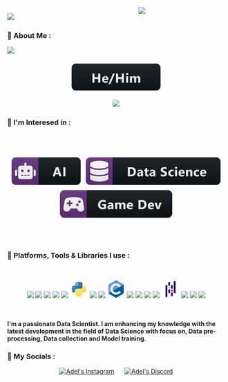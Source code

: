 <img align='right' src='https://user-images.githubusercontent.com/5713670/87202985-820dcb80-c2b6-11ea-9f56-7ec461c497c3.gif' width='200'>

![](https://visitor-badge.glitch.me/badge?page_id=AIMMER99)
<summary><h3>🌱 About Me :</h3><img src="https://media.giphy.com/media/WUlplcMpOCEmTGBtBW/giphy.gif" width="30"></summary><p align="center"><img src="https://raw.githubusercontent.com/AIMMER99/AIMMER/1109e2e6d2c2f00d8a7445e0c5b5b3011194e78c/hehim.svg" alt="ai" style="vertical-align:top; margin:6px 4px"></p>
 
<p align="center">
    <img src="https://readme-typing-svg.demolab.com/?lines=Hey%20My%20Name%20Is%20Adel;I%20am%20a%20Machine%2FDeep%20Learning%20Student,;%20I%20am%20Currently%20Learning%20to%20Apply%20AI%20in%20Game%20Developement;Developing%20Under%20Unity.&font=Fira%20Code&center=true&width=750&height=45&color=f75c7e&vCenter=true&pause=1000&size=22" /></p>


<summary><h3>🌠 I'm Interesed in :</h3></summary><br><br>
<p align="center"><img src="https://github.com/AIMMER99/AIMMER/blob/28d7cd3f35e42ecaacc5267911f64eed970ff17a/ai.svg" alt="ai" style="vertical-align:top; margin:6px 4px">
<img src="https://github.com/AIMMER99/AIMMER/blob/28d7cd3f35e42ecaacc5267911f64eed970ff17a/datascience.svg" alt="datascience" style="vertical-align:top; margin:6px 4px">
<img src="https://github.com/AIMMER99/AIMMER/blob/28d7cd3f35e42ecaacc5267911f64eed970ff17a/gamedev.svg" alt="gamedev" style="vertical-align:top; margin:6px 4px">
</p>
<br><br>

<summary><h3>🌠 Platforms, Tools & Libraries I use : </h3></summary><br>
<p align="center">
<a href="https://jupyter.org/"><img src="https://upload.wikimedia.org/wikipedia/commons/3/38/Jupyter_logo.svg" height="42"></a>
<a href="https://code.visualstudio.com/"><img src="https://upload.wikimedia.org/wikipedia/commons/9/9a/Visual_Studio_Code_1.35_icon.svg" height="42"></a>
<a href="https://www.tensorflow.org/"><img src="https://www.vectorlogo.zone/logos/tensorflow/tensorflow-icon.svg" height="42"></a>
<a href="https://keras.io/"><img src="https://upload.wikimedia.org/wikipedia/commons/a/ae/Keras_logo.svg" height="42"></a>
<a href="https://pytorch.org/"><img src="https://www.vectorlogo.zone/logos/pytorch/pytorch-icon.svg" height="42"></a>
<a href="https://www.python.org/"><img src="https://raw.githubusercontent.com/devicons/devicon/master/icons/python/python-original.svg" height="42"></a>     
<a href="https://www.java.com/"><img src="https://www.svgrepo.com/show/184143/java.svg" height="42"></a>
<a href="https://csharp-station.com/"><img src="https://cdn.worldvectorlogo.com/logos/c--4.svg" height="42"></a>
<a href="https://www.cprogramming.com/"><img src="https://raw.githubusercontent.com/devicons/devicon/master/icons/c/c-original.svg" height="42"></a>
<a href="https://numpy.org/"><img src="https://cdn.worldvectorlogo.com/logos/numpy-1.svg" height="42"></a>
<a href="https://plotly.com/"><img src="https://www.vectorlogo.zone/logos/plot_ly/plot_ly-icon.svg" height="42"></a>
<a href="https://seaborn.pydata.org/"><img src="https://seaborn.pydata.org/_images/logo-mark-lightbg.svg" height="42"></a>
<a href="https://scikit-learn.org/"><img src="https://upload.wikimedia.org/wikipedia/commons/0/05/Scikit_learn_logo_small.svg" height="42"></a>
<a href="https://pandas.pydata.org/"><img src="https://raw.githubusercontent.com/devicons/devicon/2ae2a900d2f041da66e950e4d48052658d850630/icons/pandas/pandas-original.svg" height="42"></a>
<a href="https://flask.palletsprojects.com/en/2.2.x/"><img src="https://www.vectorlogo.zone/logos/pocoo_flask/pocoo_flask-icon.svg" height="42"></a>
<a href="https://opencv.org/"><img src="https://www.vectorlogo.zone/logos/opencv/opencv-icon.svg" height="42"></a>
<a href="https://unity.com/"><img src="https://www.vectorlogo.zone/logos/unity3d/unity3d-icon.svg" height="42"></a>

    

</p>
<br><br>
<b>I'm a passionate Data Scientist. I am enhancing my knowledge with the latest development in the field of Data Science with focus on, Data pre-processing, Data collection and Model training.</b>




<summary><h3>🌠 My Socials :</h3></summary>

<p align="center"><a href="https://www.instagram.com/adel.frd/"><img alt="Adel's Instagram" width="40px" src="https://raw.githubusercontent.com/hussainweb/hussainweb/main/icons/instagram.png" /></a>&nbsp&nbsp&nbsp&nbsp&nbsp
<a href="https://discord.gg/7vBgs8rD"><img alt="Adel's Discord" width="40px" src="https://raw.githubusercontent.com/peterthehan/peterthehan/master/assets/discord.svg" /></a></p>



<!---
AIMMER99/AIMMER99 is a ✨ special ✨ repository because its `README.md` (this file) appears on your GitHub profile.
You can click the Preview link to take a look at your changes.
--->
